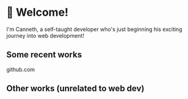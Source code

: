 # 👋 Welcome!
I'm Canneth, a self-taught developer who's just beginning his exciting journey into web development!

## Some recent works
github.com

## Other works (unrelated to web dev)

